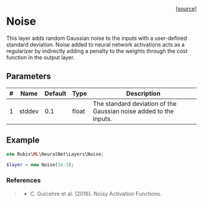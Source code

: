 <span style="float:right;"><a href="https://github.com/RubixML/ML/blob/master/src/NeuralNet/Layers/Noise.php">[source]</a></span>

# Noise
This layer adds random Gaussian noise to the inputs with a user-defined standard deviation. Noise added to neural network activations acts as a regularizer by indirectly adding a penalty to the weights through the cost function in the output layer.

## Parameters
| # | Name | Default | Type | Description |
|---|---|---|---|---|
| 1 | stddev | 0.1 | float | The standard deviation of the Gaussian noise added to the inputs. |

## Example
```php
use Rubix\ML\NeuralNet\Layers\Noise;

$layer = new Noise(1e-3);
```

### References
>- C. Gulcehre et al. (2016). Noisy Activation Functions.